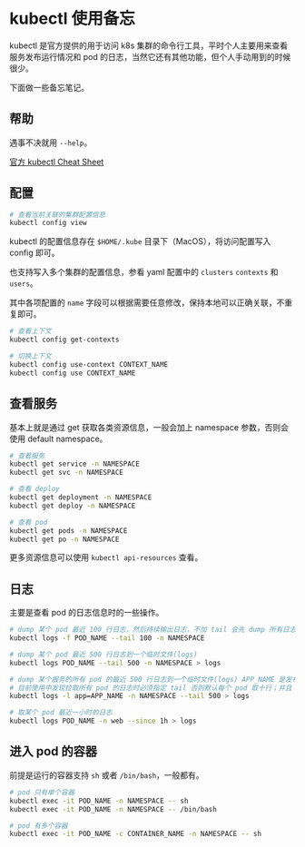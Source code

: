 # kubectl 使用备忘

kubectl 是官方提供的用于访问 k8s 集群的命令行工具，平时个人主要用来查看服务发布运行情况和 pod 的日志，当然它还有其他功能，但个人手动用到的时候很少。

下面做一些备忘笔记。

## 帮助

遇事不决就用 `--help`。

[官方 kubectl Cheat Sheet](https://kubernetes.io/docs/reference/kubectl/cheatsheet/)

## 配置

```bash
# 查看当前关联的集群配置信息
kubectl config view
```

kubectl 的配置信息存在 `$HOME/.kube` 目录下（MacOS），将访问配置写入 config 即可。

也支持写入多个集群的配置信息，参看 yaml 配置中的 `clusters` `contexts` 和 `users`。

其中各项配置的 `name` 字段可以根据需要任意修改，保持本地可以正确关联，不重复即可。

```bash
# 查看上下文
kubectl config get-contexts

# 切换上下文
kubectl config use-context CONTEXT_NAME
kubectl config use CONTEXT_NAME
```

## 查看服务

基本上就是通过 get 获取各类资源信息，一般会加上 namespace 参数，否则会使用 default namespace。

```bash
# 查看服务
kubectl get service -n NAMESPACE
kubectl get svc -n NAMESPACE

# 查看 deploy
kubectl get deployment -n NAMESPACE
kubectl get deploy -n NAMESPACE

# 查看 pod
kubectl get pods -n NAMESPACE
kubectl get po -n NAMESPACE
```

更多资源信息可以使用 `kubectl api-resources` 查看。

## 日志

主要是查看 pod 的日志信息时的一些操作。

```bash
# dump 某个 pod 最近 100 行日志，然后持续输出日志，不加 tail 会先 dump 所有日志出来
kubectl logs -f POD_NAME --tail 100 -n NAMESPACE

# dump 某个 pod 最近 500 行日志到一个临时文件(logs)
kubectl logs POD_NAME --tail 500 -n NAMESPACE > logs

# dump 某个服务的所有 pod 的最近 500 行日志到一个临时文件(logs) APP_NAME 是发布服务时 yaml 中配置的 label
# 目前使用中发现拉取所有 pod 的日志时必须指定 tail 否则默认每个 pod 取十行；并且 tail 是针对单个 pod 而言，比如有 4 个 pod 那么实际取得的日志是 2000 行
kubectl logs -l app=APP_NAME -n NAMESPACE --tail 500 > logs

# 取某个 pod 最近一小时的日志
kubectl logs POD_NAME -n web --since 1h > logs
```

## 进入 pod 的容器

前提是运行的容器支持 `sh` 或者 `/bin/bash`，一般都有。

```bash
# pod 只有单个容器
kubectl exec -it POD_NAME -n NAMESPACE -- sh
kubectl exec -it POD_NAME -n NAMESPACE -- /bin/bash

# pod 有多个容器
kubectl exec -it POD_NAME -c CONTAINER_NAME -n NAMESPACE -- sh
```
